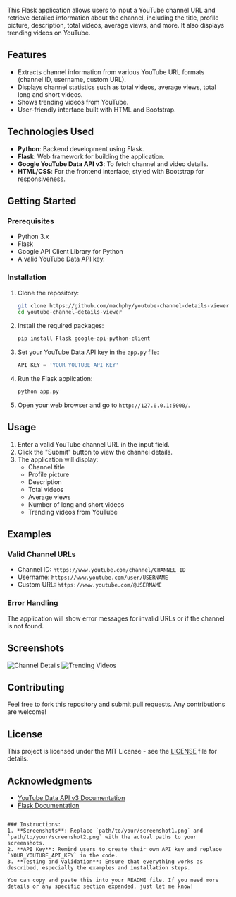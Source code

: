 

This Flask application allows users to input a YouTube channel URL and retrieve detailed information about the channel, including the title, profile picture, description, total videos, average views, and more. It also displays trending videos on YouTube.

## Features

- Extracts channel information from various YouTube URL formats (channel ID, username, custom URL).
- Displays channel statistics such as total videos, average views, total long and short videos.
- Shows trending videos from YouTube.
- User-friendly interface built with HTML and Bootstrap.

## Technologies Used

- **Python**: Backend development using Flask.
- **Flask**: Web framework for building the application.
- **Google YouTube Data API v3**: To fetch channel and video details.
- **HTML/CSS**: For the frontend interface, styled with Bootstrap for responsiveness.

## Getting Started

### Prerequisites

- Python 3.x
- Flask
- Google API Client Library for Python
- A valid YouTube Data API key.

### Installation

1. Clone the repository:

   ```bash
   git clone https://github.com/machphy/youtube-channel-details-viewer.git
   cd youtube-channel-details-viewer
   ```

2. Install the required packages:

   ```bash
   pip install Flask google-api-python-client
   ```

3. Set your YouTube Data API key in the `app.py` file:

   ```python
   API_KEY = 'YOUR_YOUTUBE_API_KEY'
   ```

4. Run the Flask application:

   ```bash
   python app.py
   ```

5. Open your web browser and go to `http://127.0.0.1:5000/`.

## Usage

1. Enter a valid YouTube channel URL in the input field.
2. Click the "Submit" button to view the channel details.
3. The application will display:
   - Channel title
   - Profile picture
   - Description
   - Total videos
   - Average views
   - Number of long and short videos
   - Trending videos from YouTube

## Examples

### Valid Channel URLs

- Channel ID: `https://www.youtube.com/channel/CHANNEL_ID`
- Username: `https://www.youtube.com/user/USERNAME`
- Custom URL: `https://www.youtube.com/@USERNAME`

### Error Handling

The application will show error messages for invalid URLs or if the channel is not found.

## Screenshots

![Channel Details](path/to/your/screenshot1.png)
![Trending Videos](path/to/your/screenshot2.png)

## Contributing

Feel free to fork this repository and submit pull requests. Any contributions are welcome!

## License

This project is licensed under the MIT License - see the [LICENSE](LICENSE) file for details.

## Acknowledgments

- [YouTube Data API v3 Documentation](https://developers.google.com/youtube/v3)
- [Flask Documentation](https://flask.palletsprojects.com/)
```

### Instructions:
1. **Screenshots**: Replace `path/to/your/screenshot1.png` and `path/to/your/screenshot2.png` with the actual paths to your screenshots.
2. **API Key**: Remind users to create their own API key and replace `YOUR_YOUTUBE_API_KEY` in the code.
3. **Testing and Validation**: Ensure that everything works as described, especially the examples and installation steps.

You can copy and paste this into your README file. If you need more details or any specific section expanded, just let me know!
